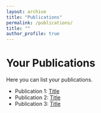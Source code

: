 ```yaml
---
layout: archive
title: "Publications"
permalink: /publications/
title: ""
author_profile: true
---
```


# Your Publications

Here you can list your publications.

- Publication 1: [Title](link)
- Publication 2: [Title](link)
- Publication 3: [Title](link)
